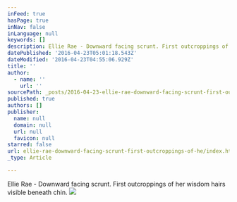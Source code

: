 ```yaml
---
inFeed: true
hasPage: true
inNav: false
inLanguage: null
keywords: []
description: Ellie Rae - Downward facing scrunt. First outcroppings of her wisdom hairs visible beneath chin.
datePublished: '2016-04-23T05:01:18.543Z'
dateModified: '2016-04-23T04:55:06.929Z'
title: ''
author:
  - name: ''
    url: ''
sourcePath: _posts/2016-04-23-ellie-rae-downward-facing-scrunt-first-outcroppings-of-he.md
published: true
authors: []
publisher:
  name: null
  domain: null
  url: null
  favicon: null
starred: false
url: ellie-rae-downward-facing-scrunt-first-outcroppings-of-he/index.html
_type: Article

---
```

Ellie Rae - Downward facing scrunt. First outcroppings of her wisdom hairs visible beneath chin.
![](https://the-grid-user-content.s3-us-west-2.amazonaws.com/badd73eb-54b6-4b05-8b0a-499af0b92037.jpg)